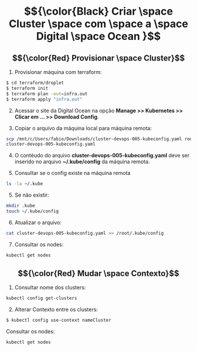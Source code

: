 # $${\color{Black} Criar \space Cluster \space com \space a \space Digital \space Ocean }$$

## $${\color{Red} Provisionar \space Cluster}$$

1. Provisionar máquina com terraform:
``` bash
$ cd terraform/droplet
$ terraform init
$ terraform plan -out=infra.out
$ terraform apply "infra.out"
```

2. Acessar o site da Digital Ocean na opção **Manage >> Kubernetes >> Clicar em ... >> Download Config**.

3. Copiar o arquivo da máquina local para máquina remota:
``` bash
scp /mnt/c/Users/fabio/Downloads/cluster-devops-005-kubeconfig.yaml root@ipDaMaquinaVirtual:/root
cluster-devops-005-kubeconfig.yaml
```

4. O contéudo do arquivo **cluster-devops-005-kubeconfig.yaml** deve ser inserido no arquivo **~/.kube/config** da máquina remota.

4. Consultar se o config existe na máquina remota
``` bash
ls -la ~/.kube
```
5. Se não existir:
``` bash
mkdir .kube
touch ~/.kube/config
```

6. Atualizar o arquivo:
``` bash
cat cluster-devops-005-kubeconfig.yaml >> /root/.kube/config
```

7. Consultar os nodes:
``` bash
kubectl get nodes
```


## $${\color{Red} Mudar \space Contexto}$$

1. Consultar nome dos clusters:

``` bash
kubectl config get-clusters
```

2. Alterar Contexto entre os clusters:

``` bash
$ kubectl config use-context nameCluster
```

Consultar os nodes:
``` bash
kubectl get nodes
```



